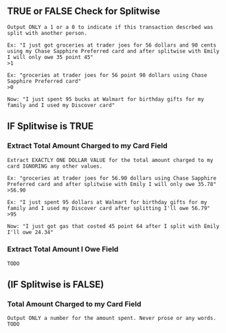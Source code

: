 ## TRUE or FALSE Check for Splitwise

```
Output ONLY a 1 or a 0 to indicate if this transaction descrbed was split with another person.

Ex: "I just got groceries at trader joes for 56 dollars and 90 cents using my Chase Sapphire Preferred card and after splitwise with Emily I will only owe 35 point 45"
>1

Ex: "groceries at trader joes for 56 point 90 dollars using Chase Sapphire Preferred card"
>0

Now: "I just spent 95 bucks at Walmart for birthday gifts for my family and I used my Discover card"
```

## IF Splitwise is TRUE

### Extract Total Amount Charged to my Card Field

```
Extract EXACTLY ONE DOLLAR VALUE for the total amount charged to my card IGNORING any other values.

Ex: "groceries at trader joes for 56.90 dollars using Chase Sapphire Preferred card and after splitwise with Emily I will only owe 35.78"
>56.90

Ex: "I just spent 95 dollars at Walmart for birthday gifts for my family and I used my Discover card after splitting I'll owe 56.79"
>95

Now: "I just got gas that costed 45 point 64 after I split with Emily I'll owe 24.34"
```

### Extract Total Amount I Owe Field

```
TODO
```

## (IF Splitwise is FALSE)

### Total Amount Charged to my Card Field

```
Output ONLY a number for the amount spent. Never prose or any words.
TODO
```
